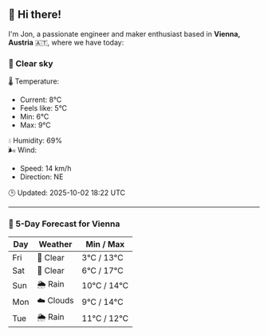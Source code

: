 ## 👋 Hi there!

I'm Jon, a passionate engineer and maker enthusiast based in **Vienna, Austria** 🇦🇹, where we have today:

### 🌙 Clear sky 

🌡️ Temperature: 
* Current: 8°C
* Feels like: 5°C
* Min: 6°C 
* Max: 9°C  

💧 Humidity: 69%  
🌬️ Wind: 
* Speed: 14 km/h 
* Direction: NE  

🕒 Updated: 2025-10-02 18:22 UTC

---

### 📅 5-Day Forecast for Vienna

| Day | Weather | Min / Max |
|-----|---------|------------|
| Fri | 🌙 Clear | 3°C / 13°C |
| Sat | 🌙 Clear | 6°C / 17°C |
| Sun | 🌦️ Rain | 10°C / 14°C |
| Mon | ☁️ Clouds | 9°C / 14°C |
| Tue | 🌦️ Rain | 11°C / 12°C |
